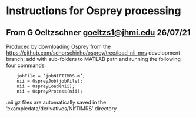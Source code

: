 # Instructions for Osprey processing
## From G Oeltzschner <goeltzs1@jhmi.edu> 26/07/21
Produced by downloading Osprey from the https://github.com/schorschinho/osprey/tree/load-nii-mrs development branch; add with sub-folders to MATLAB path and running the following four commands:
```
    jobFile = ‘jobNIFTIMRS.m’;
    nii = OspreyJob(jobFile);
    nii = OspreyLoad(nii);
    nii = OspreyProcess(nii);
```

.nii.gz files are automatically saved in the ‘exampledata/derivatives/NIfTIMRS’ directory